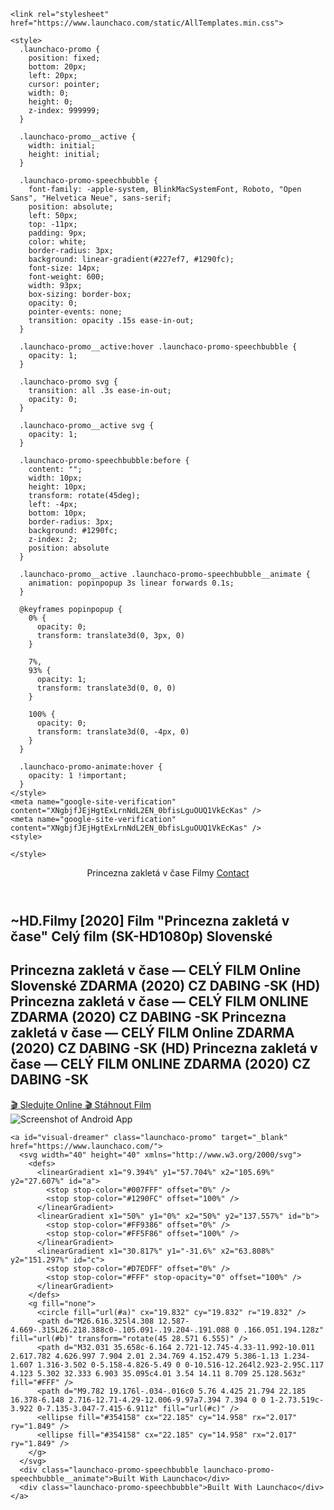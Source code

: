 
<!DOCTYPE html>
<html>

  <head>
    <title>~HD.Filmy [2020] Film "Princezna zakletá v čase" Celý film (SK-HD1080p) Slovenské</title>
    <meta charSet="utf-8">
    <meta name="viewport" content="width=device-width,initial-scale=1">
    <meta name="description" content="~HD.Filmy [2020] Film " Princezna zakletá v čase" Celý film (SK-HD1080p) Slovenské">
    <meta property="og:image" content="">
    <link rel="shortcut icon" href="https://www.launchaco.com/static/favicon.ico" />
    <link href="https://fonts.googleapis.com/css?family=Montserrat:400,700" rel="stylesheet">

    <link rel="stylesheet" href="https://www.launchaco.com/static/AllTemplates.min.css">

    <style>
      .launchaco-promo {
        position: fixed;
        bottom: 20px;
        left: 20px;
        cursor: pointer;
        width: 0;
        height: 0;
        z-index: 999999;
      }

      .launchaco-promo__active {
        width: initial;
        height: initial;
      }

      .launchaco-promo-speechbubble {
        font-family: -apple-system, BlinkMacSystemFont, Roboto, "Open Sans", "Helvetica Neue", sans-serif;
        position: absolute;
        left: 50px;
        top: -11px;
        padding: 9px;
        color: white;
        border-radius: 3px;
        background: linear-gradient(#227ef7, #1290fc);
        font-size: 14px;
        font-weight: 600;
        width: 93px;
        box-sizing: border-box;
        opacity: 0;
        pointer-events: none;
        transition: opacity .15s ease-in-out;
      }

      .launchaco-promo__active:hover .launchaco-promo-speechbubble {
        opacity: 1;
      }

      .launchaco-promo svg {
        transition: all .3s ease-in-out;
        opacity: 0;
      }

      .launchaco-promo__active svg {
        opacity: 1;
      }

      .launchaco-promo-speechbubble:before {
        content: "";
        width: 10px;
        height: 10px;
        transform: rotate(45deg);
        left: -4px;
        bottom: 10px;
        border-radius: 3px;
        background: #1290fc;
        z-index: 2;
        position: absolute
      }

      .launchaco-promo__active .launchaco-promo-speechbubble__animate {
        animation: popinpopup 3s linear forwards 0.1s;
      }

      @keyframes popinpopup {
        0% {
          opacity: 0;
          transform: translate3d(0, 3px, 0)
        }

        7%,
        93% {
          opacity: 1;
          transform: translate3d(0, 0, 0)
        }

        100% {
          opacity: 0;
          transform: translate3d(0, -4px, 0)
        }
      }

      .launchaco-promo-animate:hover {
        opacity: 1 !important;
      }
    </style>
    <meta name="google-site-verification" content="XNgbjfJEjHgtExLrnNdL2EN_0bfisLguOUQ1VkEcKas" />
    <meta name="google-site-verification" content="XNgbjfJEjHgtExLrnNdL2EN_0bfisLguOUQ1VkEcKas" />
    <style>

    </style>
  </head>

  <body class="font-friendly">
    <div class="yellow-accent">
      <!---->
      <header class="header">
        <div class="container-lrg">
          <div class="flex col-12 spread"><a class="logo primary-color launchaco-builder-hoverable logo">Princezna zakletá v čase Filmy</a> <a href="mailto:lamosalobre@gmail.com" class="nav-link secondary-color mr0">Contact</a></div>
        </div>
      </header>
      <section class="section">
        <div class="container-lrg flex">
          <div class="flex flex-column col-6">
            <h1 class="heading primary-color launchaco-builder-hoverable">~HD.Filmy [2020] Film "Princezna zakletá v čase" Celý film (SK-HD1080p) Slovenské</h1>
            <h2 class="paragraph secondary-color mt20 launchaco-builder-hoverable">Princezna zakletá v čase — CELÝ FILM Online Slovenské ZDARMA (2020) CZ DABING -SK
              (HD) Princezna zakletá v čase — CELÝ FILM ONLINE ZDARMA (2020) CZ DABING -SK Princezna zakletá v čase — CELÝ FILM Online ZDARMA (2020) CZ DABING -SK
              (HD) Princezna zakletá v čase — CELÝ FILM ONLINE ZDARMA (2020) CZ DABING -SK</h2>
            <div class="mt40"><a href="https://gowatch25.stream/cs/649034/princezna-zaklet-v-ase.html" target="_blank" class="button mobile-text-center mt10 launchaco-builder-hoverable mr10 mobile-text-center accent-bg primary-color"> <span> 🎬 Sledujte Online </span></a><a href="https://gowatch25.stream/cs/649034/princezna-zaklet-v-ase.html" target="_blank" class="button mobile-text-center mt10 launchaco-builder-hoverable"> <span> 🎬 Stáhnout Film </span></a></div>
          </div>
          <div class="col-6 flex center-horizontal center-vertical">
            <div class="android2 launchaco-builder-hoverable">
              <div class="mask"><img src="https://cdn.launchaco.com/images/65d90c08-4dcf-4c90-ba73-d7b811e993ff.png" alt="Screenshot of Android App" class="mask-img"></div>
            </div>
          </div>
        </div>
      </section>
    </div>

    <a id="visual-dreamer" class="launchaco-promo" target="_blank" href="https://www.launchaco.com/">
      <svg width="40" height="40" xmlns="http://www.w3.org/2000/svg">
        <defs>
          <linearGradient x1="9.394%" y1="57.704%" x2="105.69%" y2="27.607%" id="a">
            <stop stop-color="#007FFF" offset="0%" />
            <stop stop-color="#1290FC" offset="100%" />
          </linearGradient>
          <linearGradient x1="50%" y1="0%" x2="50%" y2="137.557%" id="b">
            <stop stop-color="#FF9386" offset="0%" />
            <stop stop-color="#FF5F86" offset="100%" />
          </linearGradient>
          <linearGradient x1="30.817%" y1="-31.6%" x2="63.808%" y2="151.297%" id="c">
            <stop stop-color="#D7EDFF" offset="0%" />
            <stop stop-color="#FFF" stop-opacity="0" offset="100%" />
          </linearGradient>
        </defs>
        <g fill="none">
          <circle fill="url(#a)" cx="19.832" cy="19.832" r="19.832" />
          <path d="M26.616.325l4.308 12.587-4.669-.315L26.218.388c0-.105.091-.19.204-.191.088 0 .166.051.194.128z" fill="url(#b)" transform="rotate(45 28.571 6.555)" />
          <path d="M32.031 35.658c-6.164 2.721-12.745-4.33-11.992-10.011 2.617.782 4.626.997 7.904 2.01 2.34.769 4.152.479 5.386-1.13 1.234-1.607 1.316-3.502 0-5.158-4.826-5.49 0 0-10.516-12.264l2.923-2.95C.117 4.123 5.302 32.333 6.903 35.095c4.01 3.54 14.11 8.709 25.128.563z" fill="#FFF" />
          <path d="M9.782 19.176l-.034-.016c0 5.76 4.425 21.794 22.185 16.378-6.148 2.716-12.71-4.29-12.006-9.97a7.394 7.394 0 0 1-2.73.519c-3.922 0-7.135-3.047-7.415-6.911z" fill="url(#c)" />
          <ellipse fill="#354158" cx="22.185" cy="14.958" rx="2.017" ry="1.849" />
          <ellipse fill="#354158" cx="22.185" cy="14.958" rx="2.017" ry="1.849" />
        </g>
      </svg>
      <div class="launchaco-promo-speechbubble launchaco-promo-speechbubble__animate">Built With Launchaco</div>
      <div class="launchaco-promo-speechbubble">Built With Launchaco</div>
    </a>
  </body>

  <script>
    window.onscroll = function()
    {
      showAd()
    }

    function showAd()
    {
      var scrollBarPosition = window.pageYOffset | document.body.scrollTop;

      // At specifiv position do what you want
      if (scrollBarPosition > 300)
      {
        document.getElementById("visual-dreamer").className = "launchaco-promo launchaco-promo__active";
        window.onscroll = function() {};
      }
    }
  </script>

</html>
